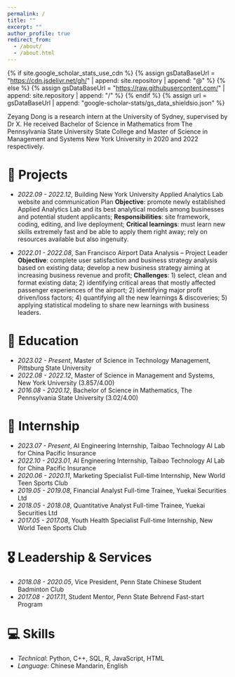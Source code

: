 ```yaml
---
permalink: /
title: ""
excerpt: ""
author_profile: true
redirect_from: 
  - /about/
  - /about.html
---
```


{% if site.google_scholar_stats_use_cdn %}
{% assign gsDataBaseUrl = "https://cdn.jsdelivr.net/gh/" | append: site.repository | append: "@" %}
{% else %}
{% assign gsDataBaseUrl = "https://raw.githubusercontent.com/" | append: site.repository | append: "/" %}
{% endif %}
{% assign url = gsDataBaseUrl | append: "google-scholar-stats/gs_data_shieldsio.json" %}

<span class='anchor' id='about-me'></span>

Zeyang Dong is a research intern at the University of Sydney, supervised by Dr X. He received Bachelor of Science in Mathematics from The Pennsylvania State University State College and Master of Science in Management and Systems New York University in 2020 and 2022 respectively. 


<span class='anchor' id='projects'></span>
# 📝 Projects

- *2022.09 - 2022.12*, Building New York University Applied Analytics Lab website and communication Plan
  **Objective**: promote newly established Applied Analytics Lab and its best analytical models among businesses and potential student applicants; 
  **Responsibilities**: site framework, coding, editing, and live deployment; 
  **Critical learnings**: must learn new skills extremely fast and be able to apply them right away; rely on resources available but also ingenuity.   

- *2022.01 - 2022.08*, San Francisco Airport Data Analysis – Project Leader
  **Objective**: complete user satisfaction and business strategy analysis based on existing data; develop a new business strategy aiming at increasing business revenue and profit; 
  **Challenges**: 1) select, clean and format existing data; 2) identifying critical areas that mostly affected passenger experiences of the airport; 2) identifying major profit driven/loss factors; 4) quantifying all the new learnings & discoveries; 5) applying statistical modeling to share new learnings with business leaders.


<span class='anchor' id='educations'></span>
# 📖 Education

- *2023.02 - Present*, Master of Science in Technology Management, Pittsburg State University 
- *2022.08 - 2022.12*, Master of Science in Management and Systems, New York University (3.857/4.00)
- *2016.08 - 2020.12*, Bachelor of Science in Mathematics, The Pennsylvania State University (3.02/4.00)


<span class='anchor' id='internship'></span>
# 💼 Internship

- *2023.07 - Present*, AI Engineering Internship, Taibao Technology AI Lab for China Pacific Insurance
- *2022.10 - 2023.01*, AI Engineering Internship, Taibao Technology AI Lab for China Pacific Insurance
- *2020.06 - 2020.11*, Marketing Specialist Full-time Internship, New World Teen Sports Club
- *2019.05 - 2019.08*, Financial Analyst Full-time Trainee, Yuekai Securities Ltd
- *2018.05 - 2018.08*, Quantitative Analyst Full-time Trainee, Yuekai Securities Ltd
- *2017.05 - 2017.08*, Youth Health Specialist Full-time Internship, New World Teen Sports Club

<span class='anchor' id='leadership-services'></span>
# 🎖 Leadership & Services

- *2018.08 - 2020.05*, Vice President, Penn State Chinese Student Badminton Club
- *2017.08 - 2017.11*, Student Mentor, Penn State Behrend Fast-start Program

<span class='anchor' id='skills'></span>
# 💻 Skills

- *Technical*: Python, C++, SQL, R, JavaScript, HTML
- *Language*: Chinese Mandarin, English
